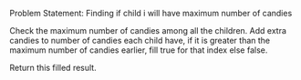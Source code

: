 Problem Statement:
Finding if child i will have maximum number of candies


Check the maximum number of candies among all the children.
Add extra candies to number of candies each child have, if it is greater than the maximum number of candies earlier,
fill true for that index else false.

Return this filled result.